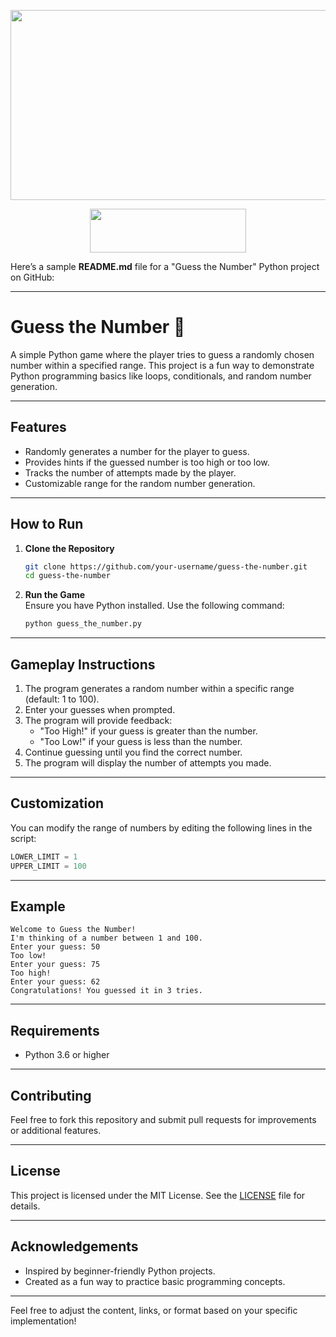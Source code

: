 <a 
 href="https://replit.com/@serhanelmacioglu/Guess-the-Number-Coding-with-Python?v=1">
   <div align="center">
    <p>
    <img src="/image.png" width="795" height="304"
    </p>
   </div>
</a>

<a 
 href="https://replit.com/@serhanelmacioglu/Guess-the-Number-Coding-with-Python?v=1">
   <div align="center">
   <img border="0" src="/button.gif" width="250" height="70" >
   </div>
</a>



Here’s a sample **README.md** file for a "Guess the Number" Python project on GitHub:

---

# **Guess the Number** 🎲  

A simple Python game where the player tries to guess a randomly chosen number within a specified range. This project is a fun way to demonstrate Python programming basics like loops, conditionals, and random number generation.

---

## **Features**  
- Randomly generates a number for the player to guess.  
- Provides hints if the guessed number is too high or too low.  
- Tracks the number of attempts made by the player.  
- Customizable range for the random number generation.  

---

## **How to Run**  

1. **Clone the Repository**  
   ```bash
   git clone https://github.com/your-username/guess-the-number.git
   cd guess-the-number
   ```

2. **Run the Game**  
   Ensure you have Python installed. Use the following command:  
   ```bash
   python guess_the_number.py
   ```

---

## **Gameplay Instructions**  
1. The program generates a random number within a specific range (default: 1 to 100).  
2. Enter your guesses when prompted.  
3. The program will provide feedback:  
   - "Too High!" if your guess is greater than the number.  
   - "Too Low!" if your guess is less than the number.  
4. Continue guessing until you find the correct number.  
5. The program will display the number of attempts you made.

---

## **Customization**  
You can modify the range of numbers by editing the following lines in the script:  
```python
LOWER_LIMIT = 1
UPPER_LIMIT = 100
```

---

## **Example**  
```plaintext
Welcome to Guess the Number!
I'm thinking of a number between 1 and 100.
Enter your guess: 50
Too low!
Enter your guess: 75
Too high!
Enter your guess: 62
Congratulations! You guessed it in 3 tries.
```

---

## **Requirements**  
- Python 3.6 or higher  

---

## **Contributing**  
Feel free to fork this repository and submit pull requests for improvements or additional features.

---

## **License**  
This project is licensed under the MIT License. See the [LICENSE](LICENSE) file for details.

---

## **Acknowledgements**  
- Inspired by beginner-friendly Python projects.  
- Created as a fun way to practice basic programming concepts.

---

Feel free to adjust the content, links, or format based on your specific implementation!
  
